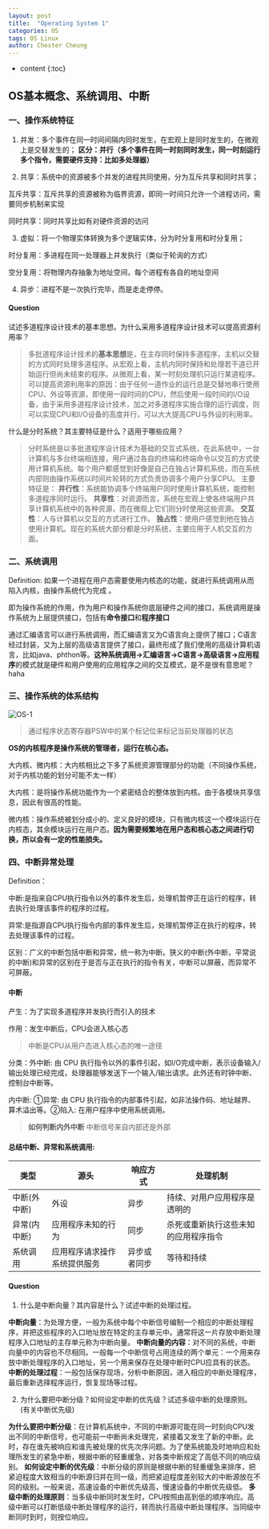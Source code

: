 ```yaml
---
layout: post
title:  "Operating System 1"
categories: OS
tags: OS Linux
author: Chester Cheung
---
```


* content
{:toc}


## OS基本概念、系统调用、中断

### 一、操作系统特征

1. 并发：多个事件在同一时间间隔内同时发生，在宏观上是同时发生的，在微观上是交替发生的；
**区分：并行（多个事件在同一时刻同时发生，同一时刻运行多个指令，需要硬件支持：比如多处理器）**






2. 共享：系统中的资源被多个并发的进程共同使用，分为互斥共享和同时共享；

互斥共享：互斥共享的资源被称为临界资源，即同一时间只允许一个进程访问，需要同步机制来实现

同时共享：同时共享比如有对硬件资源的访问

3. 虚拟：将一个物理实体转换为多个逻辑实体，分为时分复用和时分复用；

时分复用：多进程在同一处理器上并发执行（类似于轮询的方式）

空分复用：将物理内存抽象为地址空间，每个进程有各自的地址空间

4. 异步：进程不是一次执行完毕，而是走走停停。

#### Question

试述多道程序设计技术的基本思想。为什么采用多道程序设计技术可以提高资源利用率？

> 多批道程序设计技术的**基本思想**是，在主存同时保持多道程序，主机以交替的方式同时处理多道程序。从宏观上看，主机内同时保持和处理若干道已开始运行但尚未结束的程序。从微观上看，某一时刻处理机只运行某道程序。 可以提高资源利用率的原因：由于任何一道作业的运行总是交替地串行使用CPU、外设等资源，即使用一段时间的CPU，然后使用一段时间的I/O设备，由于采用多道程序设计技术，加之对多道程序实施合理的运行调度，则可以实现CPU和I/O设备的高度并行，可以大大提高CPU与外设的利用率。

什么是分时系统？其主要特征是什么？适用于哪些应用？

> 分时系统是以多批道程序设计技术为基础的交互式系统，在此系统中，一台计算机与多台终端相连接，用户通过各自的终端和终端命令以交互的方式使用计算机系统。每个用户都感觉到好像是自己在独占计算机系统，而在系统内部则由操作系统以时间片轮转的方式负责协调多个用户分享CPU。 主要特征是： 
**并行性**：系统能协调多个终端用户同时使用计算机系统，能控制多道程序同时运行。
**共享性**：对资源而言，系统在宏观上使各终端用户共享计算机系统中的各种资源，而在微观上它们则分时使用这些资源。
**交互性**：人与计算机以交互的方式进行工作。 
**独占性**：使用户感觉到他在独占使用计算机。现在的系统大部分都是分时系统，主要应用于人机交互的方面。

### 二、系统调用

Definition: 如果一个进程在用户态需要使用内核态的功能，就进行系统调用从而陷入内核，由操作系统代为完成 。

即为操作系统的作用，作为用户和操作系统你底层硬件之间的接口，系统调用是操作系统为上层提供接口，包括有**命令接口**和**程序接口**

通过汇编语言可以进行系统调用，而汇编语言又为C语言向上提供了接口；C语言经过封装，又为上层的高级语言提供了接口，最终形成了我们使用的高级计算机语言，比如java、phthon等。**这种系统调用->汇编语言->C语言->高级语言->应用程序**的模式就是硬件和用户使用的应用程序之间的交互模式，是不是很有意思呢？haha

### 三、操作系统的体系结构

![OS-1](https://zhychestercheung.github.io/photos/OS-1.png)

> 通过程序状态寄存器PSW中的某个标记位来标记当前处理器的状态

**OS的内核程序是操作系统的管理者，运行在核心态。**

大内核、微内核：大内核相比之下多了系统资源管理部分的功能（不同操作系统，对于内核功能的划分可能不太一样）

大内核：是将操作系统功能作为一个紧密结合的整体放到内核。由于各模块共享信息，因此有很高的性能。

微内核：操作系统被划分成小的、定义良好的模块，只有微内核这一个模块运行在内核态，其余模块运行在用户态。**因为需要频繁地在用户态和核心态之间进行切换，所以会有一定的性能损失。**

### 四、中断异常处理

Definition：

中断:是指来自CPU执行指令以外的事件发生后，处理机暂停正在运行的程序，转去执行处理该事件的程序的过程。

异常:是指源自CPU执行指令内部的事件发生后，处理机暂停正在执行的程序，转去处理该事件的过程。

区别：广义的中断包括中断和异常，统一称为中断。狭义的中断(外中断，平常说的中断)和异常的区别在于是否与正在执行的指令有关，中断可以屏蔽，而异常不可屏蔽。

#### 中断

产生：为了实现多道程序并发执行而引入的技术

作用：发生中断后，CPU会进入核心态

> 中断是CPU从用户态进入核心态的唯一途径

分类：外中断: 由 CPU 执行指令以外的事件引起，如I/O完成中断，表示设备输入/输出处理已经完成，处理器能够发送下一个输入/输出请求。此外还有时钟中断、控制台中断等。

内中断: ①异常: 由 CPU 执行指令的内部事件引起，如非法操作码、地址越界、算术溢出等。②陷入: 在用户程序中使用系统调用。

> **如何判断内外中断**
中断信号来自内部还是外部

#### 总结中断、异常和系统调用: 

|类型|源头|响应方式|处理机制|
|--|--|--|--|
|中断(外中断)|外设|异步|持续、对用户应用程序是透明的|
|异常(内中断)|应用程序未知的行为|同步|杀死或重新执行这些未知的应用程序指令|
|系统调用|应用程序请求操作系统提供服务|异步或者同步|等待和持续|


#### Question

1. 什么是中断向量？其内容是什么？试述中断的处理过程。

**中断向量**：为处理方便，一般为系统中每个中断信号编制一个相应的中断处理程序，并把这些程序的入口地址放在特定的主存单元中。通常将这一片存放中断处理程序入口地址的主存单元称为中断向量。 **中断向量的内容**：对不同的系统，中断向量中的内容也不尽相同。一般每一个中断信号占用连续的两个单元：一个用来存放中断处理程序的入口地址，另一个用来保存在处理中断时CPU应具有的状态。 **中断的处理过程**：一般包括保存现场，分析中断原因，进入相应的中断处理程序，最后重新选择程序运行，恢复现场等过程。

2. 为什么要把中断分级？如何设定中断的优先级？试述多级中断的处理原则。 (有关中断优先级)

**为什么要把中断分级**：在计算机系统中，不同的中断源可能在同一时刻向CPU发出不同的中断信号，也可能前一中断尚未处理完，紧接着又发生了新的中断。此时，存在谁先被响应和谁先被处理的优先次序问题。为了使系统能及时地响应和处理所发生的紧急中断，根据中断的轻重缓急，对各类中断规定了高低不同的响应级别。 **如何设定中断的优先级**：中断分级的原则是根据中断的轻重缓急来排序，把紧迫程度大致相当的中断源归并在同一级，而把紧迫程度差别较大的中断源放在不同的级别。一般来说，高速设备的中断优先级高，慢速设备的中断优先级低。 **多级中断的处理原则**：当多级中断同时发生时，CPU按照由高到低的顺序响应。高级中断可以打断低级中断处理程序的运行，转而执行高级中断处理程序。当同级中断同时到时，则按位响应。
